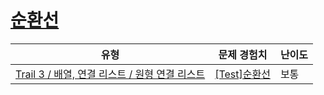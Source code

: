 # [순환선](https://en.codetree.ai/trails/complete/curated-cards/test-circulation)

|유형|문제 경험치|난이도|
|---|---|---|
|[Trail 3 / 배열, 연결 리스트 / 원형 연결 리스트](https://www.codetree.ai/trail-info/novice-high/)|[[Test]순환선](https://www.codetree.ai/trails/complete/curated-cards/test-circulation/)|보통|

